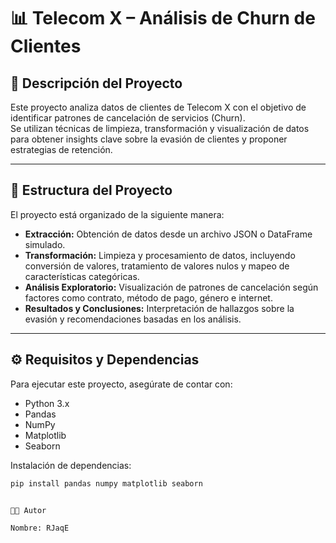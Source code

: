 # 📊 Telecom X – Análisis de Churn de Clientes

## 🧾 Descripción del Proyecto

Este proyecto analiza datos de clientes de Telecom X con el objetivo de identificar patrones de cancelación de servicios (Churn).  
Se utilizan técnicas de limpieza, transformación y visualización de datos para obtener insights clave sobre la evasión de clientes y proponer estrategias de retención.

---

## 📁 Estructura del Proyecto

El proyecto está organizado de la siguiente manera:

- **Extracción:** Obtención de datos desde un archivo JSON o DataFrame simulado.  
- **Transformación:** Limpieza y procesamiento de datos, incluyendo conversión de valores, tratamiento de valores nulos y mapeo de características categóricas.  
- **Análisis Exploratorio:** Visualización de patrones de cancelación según factores como contrato, método de pago, género e internet.  
- **Resultados y Conclusiones:** Interpretación de hallazgos sobre la evasión y recomendaciones basadas en los análisis.

---

## ⚙️ Requisitos y Dependencias

Para ejecutar este proyecto, asegúrate de contar con:

- Python 3.x  
- Pandas  
- NumPy  
- Matplotlib  
- Seaborn  

Instalación de dependencias:

```bash
pip install pandas numpy matplotlib seaborn


🧑‍💻 Autor

Nombre: RJaqE


